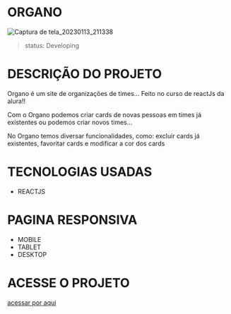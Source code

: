 # ORGANO
![Captura de tela_20230113_211338](https://user-images.githubusercontent.com/113468784/212440465-0243416f-e6f5-4ba6-b0b9-c3319835ed3e.png)
> status: Developing

# DESCRIÇÃO DO PROJETO
<P>Organo é um site de organizações de times... Feito no curso de reactJs da alura!!</P>
<p>Com o Organo podemos criar cards de novas pessoas em times já existentes ou podemos criar novos times...</p>
<p>No Organo temos diversar funcionalidades, como: excluir cards já existentes, favoritar cards e modificar a cor dos cards </p>

# TECNOLOGIAS USADAS
<ul>
<li>REACTJS</li>
</ul>

# PAGINA RESPONSIVA
<ul>
<li>MOBILE</li>
<li>TABLET</li>
<li>DESKTOP</li>
</ul>

# ACESSE O PROJETO
<p><a href="https://organo-lilac-nine.vercel.app/" >acessar por aqui </a></p>
